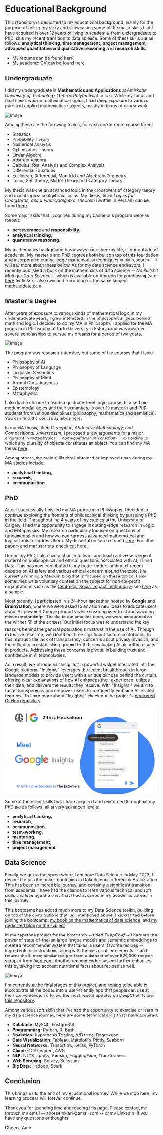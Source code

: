 # Educational Background
This repository is dedicated to my educational background, mainly for the purpose of telling my story and showcasing some of the major skills that I have acquired in over 12 years of living in academia, from undergraduate to PhD, plus my recent transition to data science. Some of these skills are as follows: **analytical thinking**, **time management**, **project management**, **advanced quantitative and qualitative reasoning** and **research skills**. 
- [My recume can be found here](https://drive.google.com/file/d/1LfK6P2b9_29soKHiivZUXb6y03ebTeah/view?usp=sharing)
- [My academic CV can be found here](https://drive.google.com/file/d/1MSI0puQrKD-aDo_05GOQU0TPn6XdXKWf/view?usp=sharing)


## Undergraduate
I did my undergraduate in **Mathematics and Applications** at *Amirkabir University of Technology (Tehran Polytechnic)* in Iran. While my focus and final thesis was on mathematical logics, I had deep exposure to various pure and applied mathematics subjects, mostly in terms of coursework. 

![image](https://www.inria.fr/sites/default/files/2023-04/math-work-1826x1027.jpg)

Among these are the following topics, for each one or more course taken:
- Statistics
- Probability Theory
- Numerical Analysis
- Optimization Theory
- Linear Algebra
- Abstract Algebra
- Calculus, Real Analysis and Complex Analysis
- Differential Equations
- Euclidean, Differential, Manifold and Algebraic Geometry
- Logic, Set Theory, Model Theory and Category Theory

My thesis was one an advanced topic in the crossovers of category theory and modal logics: coalgebraic logics. My thesis, titled *Logics for Coalgebras, and a Final Coalgebra Theorem* (written in Persian) can be found [here](http://amirkiani.ucalgaryblogs.ca/files/2020/10/Logics-For-Coalgebras-and-a-Final-Coalgebra-Theorem.pdf).

Some major skills that I acquired during my bachelor's program were as follows:
- **perseverance** and **responsibility**,
- **analytical thinking**,
- **quantitative reasoning**.

My mathematics background has always nourished my life, in our outside of academia. My master's and PhD degrees both built on top of this foundation and incorporated cutting-edge mathematical techniques in my research -- I will say more about these below. As for my data science endeavors, I recently published a book on the mathematics of data science -- *No Bullshit Math for Data Science* -- which is available on Amazon for purchasing (see [here](https://mathanddata.com/bookstore/) for links). I also own and run a blog on the same subject: [mathanddata.com](https://mathanddata.com).

## Master's Degree
After years of exposure to various kinds of mathematical logic in my undergraduate years, I grew interested in the philosophical ideas behind math and logic. I decided to do my MA in Philosophy. I applied for the MA program in Philosophy at Tartu University in Estonia and was awarded several scholarships to pursue my dreams for a period of two years. 

![image](https://www.pnas.org/cms/10.1073/pnas.1900357116/asset/160b7a72-ac79-4d4e-9b23-5e0de6b5b75f/assets/graphic/pnas.1900357116fig02.jpeg)


The program was research-intensive, but some of the courses that I took:

- Philosophy of AI
- Philosophy of Language
- Linguistic Semantics
- Philosophy of Mind
- Animal Consciousness
- Epistemology
- Metaphysics

I also had a chance to teach a graduate-level logic course, focused on modern modal logics and their semantics, to over 10 master's and PhD students from various disciplines (philosophy, mathematics and semiotics). You can find the course syllabus [here](http://amirkiani.ucalgaryblogs.ca/files/2020/10/Course-Description.pdf).

In my MA thesis, titled *Perception, Abductive Methodology, and Compositional Universalism*, I proposed a few arguments for a major argument in metaphysics -- *compositional universalism* -- according to which any plurality of objects constitutes an object. You can find my MA thesis [here](http://amirkiani.ucalgaryblogs.ca/files/2020/10/MA-Thesis.pdf).

Among others, the main skills that I obtained or improved upon during my MA studies include:
- **analytical thinking**,
- **research**,
- **communication**.

## PhD

After I successfully finished my MA program in Philosophy, I decided to continue exploring the frontiers of philosophical thinking by pursuing a PhD in the field. Throughout the 4 years of my studies at the University of Calgary, I had the opportunity to engage in cutting-edge research in Logic and Metaphysics. My research particularly focused on questions of fundamentality and how we can harness advanced mathematical and logical tools to address them. My dissertation can be found [here](https://prism.ucalgary.ca/items/5e063fbe-91e5-4932-88f8-16423030d5e3). For other papers and manuscripts, check out [here](https://profiles.ucalgary.ca/amirhossein-kiani).

During my PhD, I also had a chance to learn and teach a diverse range of material on philosophical and ethical questions associated with AI, IT and Data. This has now contributed to my better understanding of recent debates on AI safety and various ethical concern around the topic. I'm currently running a [Medium blog](https://philanddata.medium.com/) that is focused on these topics. I also sometimes write voluntary content on the subject for non-for-profit organizations such as the [Centre for Social Impact Technology](https://centreforsocialimpacttech.ca/); see [here](https://centreforsocialimpacttech.ca/2023/04/13/data-citizenship-at-large-and-in-alberta/?fbclid=IwAR2wYqHlgJ_4It3ZW0JL_zVe_qr7n4OmSqDXOQ5mUvbJ_jdI6eO-s5Ku6bk) as a sample.

Most recently, I participated in a 24-hour hackathon hosted by **Google** and **BrainStation**, where we were asked to envision new ideas to educate users about AI-powered Google products while ensuring user trust and avoiding misunderstandings. Thanks to our amazing team, we were announced as the winner 🏆 of the contest.  Our initial focus was to understand the key reasons behind the general population's mistrust in the use of AI. Through extensive research, we identified three significant factors contributing to this mistrust: the lack of transparency, concerns about privacy invasion, and the difficulty in establishing ground truth for evaluating AI algorithm results in products. Addressing these concerns is pivotal in building trust and confidence in AI technologies. 

As a result, we introduced "Insights," a powerful widget integrated into the Google platform. "Insights" leverages the recent breakthrough in large language models to provide users with a unique glimpse behind the curtain, offering clear explanations of how AI enhances their experience, utilizes their data, and delivers the results they receive. With "Insights," we aim to foster transparency and empower users to confidently embrace AI-related features. To learn more about "Insights," check out the project's [dedicated GitHub repository](https://github.com/amirkiaml/Google-Industry-Day).

![image](https://github.com/amirkiaml/Google-Industry-Day/blob/main/Image.png)

Some of the major skills that I have acquired and reinforced throughout my PhD are as follows, all at very advanced levels: 
- **analytical thinking**,
- **research**,
- **communication**,
- **team-working**,
- **mentoring**,
- **time management**,
- **project management**.

## Data Science

Finally, we get to the space where I am now: Data Science. In May 2023, I decided to join the online bootcamp in Data Science offered by BrainStation. This has been an incredible journey, and certainly a significant transition from academia. I have had the chance to learn various technical and soft skills and leverage the ones that I had acquired in my academic career, in this journey. 

This bootcamp has added much more to my Data Science toolkit, building on top of the contributions that, as I mentioned above, I kickstarted before joining the bootcamp: [my book on the mathematics of data science](https://mathanddata.com/bookstore/), and [my dedicated blog on the subject](https://mathanddata.com) 

In my capstone project for the bootcamp -- titled *DeepChef* -- I harness the power of state-of-the-art large langue models and semantic embeddings to create a recommender system that takes in users' favorite recipes -- ingredients or instructions, along with themes or other elements -- and returns the 5-most similar recipes from a dataset of over 520,000 recipes scraped from [food.com](food.com). Another recommender system further enhances this by taking into account nutritional facts about recipes as well. 

![image](https://www.verywellfit.com/thmb/T79yyiHzXS8gGHpiCVnL_S57iB4=/1500x0/filters:no_upscale():max_bytes(150000):strip_icc()/Illo_Recipes-1af3013797f044f9821446fd1cf06e1c.jpg)

I'm currently at the final stages of this project, and hoping to be able to incorporate all the codes into a user-friendly app that people can use at their convenience. To follow the most recent updates on DeepChef, follow [this repository](https://github.com/amirkiaml/DeepChef-BSTN-Capstone).

Among various soft skills that I've had the opportunity to exercise or learn in my data science journey, here are some technical skills that I have acquired:

- **Database:** MySQL, PostgreSQL
- **Programming:** Python, R, Bash,
- **Statistics:** Hypothesis Testing, A/B tests, Regression
- **Data Visualization:** Tableau, Matplotlib, Plotly, Seaborn
- **Neural Networks:** Tensorflow, Keras, PyTorch
- **Cloud:** GCP Leader , AWS
- **NLP:** NLTK, spaCy, Gensim, HuggingFace, Transformers
- **Web Scraping:** Scrapy, Selenium
- **Big Data:** Hadoop, Spark

## Conclusion
This brings us to the end of my educational journey. While we stop here, my learning process will forever continue. 

Thank you for spending time and reading this page. Please contact me through my email -- [ahosseinkiani@gmail.com](ahosseinkiani@gmail.com) -- or my [LinkedIn](http://www.linkedin.com/in/amirhossein-kiani), if you have any questions or thoughts.

Cheers,
Amir
